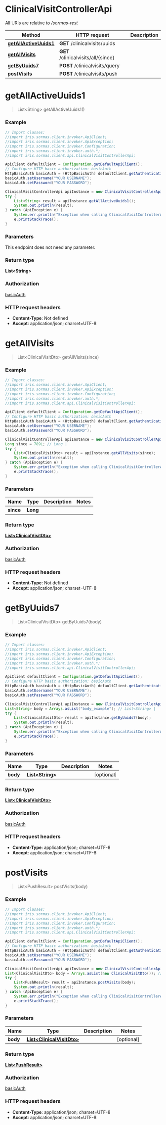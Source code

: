 # ClinicalVisitControllerApi

All URIs are relative to */sormas-rest*

Method | HTTP request | Description
------------- | ------------- | -------------
[**getAllActiveUuids1**](ClinicalVisitControllerApi.md#getAllActiveUuids1) | **GET** /clinicalvisits/uuids | 
[**getAllVisits**](ClinicalVisitControllerApi.md#getAllVisits) | **GET** /clinicalvisits/all/{since} | 
[**getByUuids7**](ClinicalVisitControllerApi.md#getByUuids7) | **POST** /clinicalvisits/query | 
[**postVisits**](ClinicalVisitControllerApi.md#postVisits) | **POST** /clinicalvisits/push | 

<a name="getAllActiveUuids1"></a>
# **getAllActiveUuids1**
> List&lt;String&gt; getAllActiveUuids1()



### Example
```java
// Import classes:
//import iris.sormas.client.invoker.ApiClient;
//import iris.sormas.client.invoker.ApiException;
//import iris.sormas.client.invoker.Configuration;
//import iris.sormas.client.invoker.auth.*;
//import iris.sormas.client.api.ClinicalVisitControllerApi;

ApiClient defaultClient = Configuration.getDefaultApiClient();
// Configure HTTP basic authorization: basicAuth
HttpBasicAuth basicAuth = (HttpBasicAuth) defaultClient.getAuthentication("basicAuth");
basicAuth.setUsername("YOUR USERNAME");
basicAuth.setPassword("YOUR PASSWORD");

ClinicalVisitControllerApi apiInstance = new ClinicalVisitControllerApi();
try {
    List<String> result = apiInstance.getAllActiveUuids1();
    System.out.println(result);
} catch (ApiException e) {
    System.err.println("Exception when calling ClinicalVisitControllerApi#getAllActiveUuids1");
    e.printStackTrace();
}
```

### Parameters
This endpoint does not need any parameter.

### Return type

**List&lt;String&gt;**

### Authorization

[basicAuth](../README.md#basicAuth)

### HTTP request headers

 - **Content-Type**: Not defined
 - **Accept**: application/json; charset=UTF-8

<a name="getAllVisits"></a>
# **getAllVisits**
> List&lt;ClinicalVisitDto&gt; getAllVisits(since)



### Example
```java
// Import classes:
//import iris.sormas.client.invoker.ApiClient;
//import iris.sormas.client.invoker.ApiException;
//import iris.sormas.client.invoker.Configuration;
//import iris.sormas.client.invoker.auth.*;
//import iris.sormas.client.api.ClinicalVisitControllerApi;

ApiClient defaultClient = Configuration.getDefaultApiClient();
// Configure HTTP basic authorization: basicAuth
HttpBasicAuth basicAuth = (HttpBasicAuth) defaultClient.getAuthentication("basicAuth");
basicAuth.setUsername("YOUR USERNAME");
basicAuth.setPassword("YOUR PASSWORD");

ClinicalVisitControllerApi apiInstance = new ClinicalVisitControllerApi();
Long since = 789L; // Long | 
try {
    List<ClinicalVisitDto> result = apiInstance.getAllVisits(since);
    System.out.println(result);
} catch (ApiException e) {
    System.err.println("Exception when calling ClinicalVisitControllerApi#getAllVisits");
    e.printStackTrace();
}
```

### Parameters

Name | Type | Description  | Notes
------------- | ------------- | ------------- | -------------
 **since** | **Long**|  |

### Return type

[**List&lt;ClinicalVisitDto&gt;**](ClinicalVisitDto.md)

### Authorization

[basicAuth](../README.md#basicAuth)

### HTTP request headers

 - **Content-Type**: Not defined
 - **Accept**: application/json; charset=UTF-8

<a name="getByUuids7"></a>
# **getByUuids7**
> List&lt;ClinicalVisitDto&gt; getByUuids7(body)



### Example
```java
// Import classes:
//import iris.sormas.client.invoker.ApiClient;
//import iris.sormas.client.invoker.ApiException;
//import iris.sormas.client.invoker.Configuration;
//import iris.sormas.client.invoker.auth.*;
//import iris.sormas.client.api.ClinicalVisitControllerApi;

ApiClient defaultClient = Configuration.getDefaultApiClient();
// Configure HTTP basic authorization: basicAuth
HttpBasicAuth basicAuth = (HttpBasicAuth) defaultClient.getAuthentication("basicAuth");
basicAuth.setUsername("YOUR USERNAME");
basicAuth.setPassword("YOUR PASSWORD");

ClinicalVisitControllerApi apiInstance = new ClinicalVisitControllerApi();
List<String> body = Arrays.asList("body_example"); // List<String> | 
try {
    List<ClinicalVisitDto> result = apiInstance.getByUuids7(body);
    System.out.println(result);
} catch (ApiException e) {
    System.err.println("Exception when calling ClinicalVisitControllerApi#getByUuids7");
    e.printStackTrace();
}
```

### Parameters

Name | Type | Description  | Notes
------------- | ------------- | ------------- | -------------
 **body** | [**List&lt;String&gt;**](String.md)|  | [optional]

### Return type

[**List&lt;ClinicalVisitDto&gt;**](ClinicalVisitDto.md)

### Authorization

[basicAuth](../README.md#basicAuth)

### HTTP request headers

 - **Content-Type**: application/json; charset=UTF-8
 - **Accept**: application/json; charset=UTF-8

<a name="postVisits"></a>
# **postVisits**
> List&lt;PushResult&gt; postVisits(body)



### Example
```java
// Import classes:
//import iris.sormas.client.invoker.ApiClient;
//import iris.sormas.client.invoker.ApiException;
//import iris.sormas.client.invoker.Configuration;
//import iris.sormas.client.invoker.auth.*;
//import iris.sormas.client.api.ClinicalVisitControllerApi;

ApiClient defaultClient = Configuration.getDefaultApiClient();
// Configure HTTP basic authorization: basicAuth
HttpBasicAuth basicAuth = (HttpBasicAuth) defaultClient.getAuthentication("basicAuth");
basicAuth.setUsername("YOUR USERNAME");
basicAuth.setPassword("YOUR PASSWORD");

ClinicalVisitControllerApi apiInstance = new ClinicalVisitControllerApi();
List<ClinicalVisitDto> body = Arrays.asList(new ClinicalVisitDto()); // List<ClinicalVisitDto> | 
try {
    List<PushResult> result = apiInstance.postVisits(body);
    System.out.println(result);
} catch (ApiException e) {
    System.err.println("Exception when calling ClinicalVisitControllerApi#postVisits");
    e.printStackTrace();
}
```

### Parameters

Name | Type | Description  | Notes
------------- | ------------- | ------------- | -------------
 **body** | [**List&lt;ClinicalVisitDto&gt;**](ClinicalVisitDto.md)|  | [optional]

### Return type

[**List&lt;PushResult&gt;**](PushResult.md)

### Authorization

[basicAuth](../README.md#basicAuth)

### HTTP request headers

 - **Content-Type**: application/json; charset=UTF-8
 - **Accept**: application/json; charset=UTF-8

